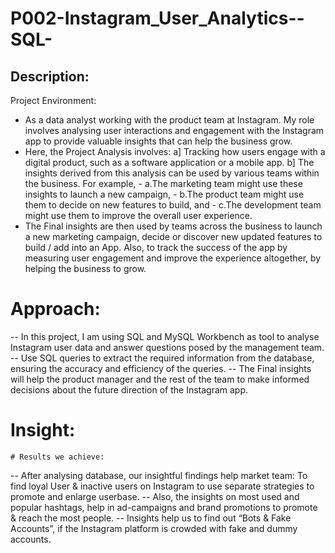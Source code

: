 # P002-Instagram_User_Analytics--SQL-

## Description:
Project Environment: 
-	As a data analyst working with the product team at Instagram. My role involves analysing user interactions and engagement with the Instagram app to provide valuable insights that can help the business grow.
-	Here, the Project Analysis involves: 
		a] Tracking how users engage with a digital product, such as a software application or a mobile app. 
  		b] The insights derived from this analysis can be used by various teams within the business. For example, 
		-	a.The marketing team might use these insights to launch a new campaign, 
		-	b.The product team might use them to decide on new features to build, and 
		-	c.The development team might use them to improve the overall user experience.
-	The Final insights are then used by teams across the business to launch a new marketing campaign, decide or discover new updated features to build / add into an App. Also, to track the success of the app by measuring user engagement and improve the experience altogether, by helping the business to grow.

# Approach:
--	In this project, I am using SQL and MySQL Workbench as tool to analyse Instagram user data and answer questions posed by the management team. 
--	Use SQL queries to extract the required information from the database, ensuring the accuracy and efficiency of the queries.
--	The Final insights will help the product manager and the rest of the team to make informed decisions about the future direction of the Instagram app.

# Insight:
	# Results we achieve:
--	After analysing database, our insightful findings help market team: To find loyal User & inactive users on Instagram to use separate strategies to promote and enlarge userbase. 
--	Also, the insights on most used and popular hashtags, help in ad-campaigns and brand promotions to promote & reach the most people.
--	Insights help us to find out “Bots & Fake Accounts”, if the Instagram platform is crowded with fake and dummy accounts.
 
